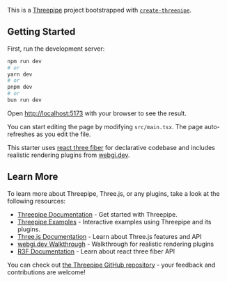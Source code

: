 This is a [Threepipe](https://threepipe.org/) project bootstrapped with [`create-threepipe`](https://github.com/repalash/create-threepipe).

## Getting Started

First, run the development server:

```bash
npm run dev
# or
yarn dev
# or
pnpm dev
# or
bun run dev
```

Open [http://localhost:5173](http://localhost:5173) with your browser to see the result.

You can start editing the page by modifying `src/main.tsx`. The page auto-refreshes as you edit the file.

This starter uses [react three fiber](https://r3f.docs.pmnd.rs/) for declarative codebase and includes realistic rendering plugins from [webgi.dev](https://webgi.dev/).

## Learn More

To learn more about Threepipe, Three.js, or any plugins, take a look at the following resources:

- [Threepipe Documentation](https://threepipe.org/guide/getting-started.html) - Get started with Threepipe.
- [Threepipe Examples](https://threepipe.org/examples/) - Interactive examples using Threepipe and its plugins.
- [Three.js Documentation](https://threejs.org/docs/) - Learn about Three.js features and API
- [webgi.dev Walkthrough](https://webgi.dev/) - Walkthrough for realistic rendering plugins
- [R3F Documentation](https://r3f.docs.pmnd.rs/) - Learn about react three fiber API

You can check out [the Threepipe GitHub repository](https://github.com/repalash/threepipe/) - your feedback and contributions are welcome!
